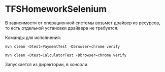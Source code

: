 # TFSHomeworkSelenium

В зависимости от операционной системы возьмет драйвер из ресурсов, то есть отдельной установки драйвера не требуется.

Команды для исполнения:

```mvn clean -Dtest=PaymentTest -Dbrowser=chrome verify```

```mvn clean -Dtest=CalculatorTest -Dbrowser=chrome verify```

Запускается из директории, в консоли.